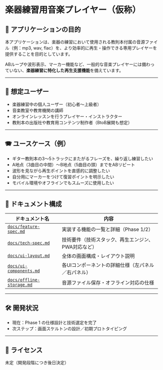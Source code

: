 # 楽器練習用音楽プレイヤー（仮称）

## 🎯 アプリケーションの目的

本アプリケーションは、楽器の練習において使用される教則本付属の音源ファイル（例：mp3, wav, flac）を、より効率的に再生・操作できる専用プレイヤーを提供することを目的としています。

ABループや波形表示、マーカー機能など、一般的な音楽プレイヤーには備わっていない、**楽器練習に特化した再生支援機能**を備えています。

---

## 👤 想定ユーザー

- 楽器練習中の個人ユーザー（初心者〜上級者）
- 音楽教室や教育機関の講師
- オンラインレッスンを行うプレイヤー・インストラクター
- 教則本の出版社や教育用コンテンツ制作者（BtoB展開も想定）

---

## 🪗 ユースケース（例）

- ギター教則本の3〜5トラックにまたがるフレーズを、繰り返し練習したい
- A地点（3曲目の中間）〜B地点（5曲目の頭）までをABリピート
- 波形を見ながら再生ポイントを直感的に調整したい
- 自分用にマーカーをつけて復習ポイントを明示したい
- モバイル環境やオフラインでもスムーズに使用したい

---

## 📂 ドキュメント構成

| ドキュメント名 | 内容 |
|----------------|------|
| [`docs/feature-spec.md`](docs/feature-spec.md) | 実装する機能の一覧と詳細（Phase 1/2） |
| [`docs/tech-spec.md`](docs/tech-spec.md) | 技術要件（技術スタック、再生エンジン、PWA対応など） |
| [`docs/ui-layout.md`](docs/ui-layout.md) | 全体の画面構成・レイアウト説明 |
| [`docs/ui-components.md`](docs/ui-components.md) | 各UIコンポーネントの詳細仕様（左パネル／右パネル） |
| [`docs/offline-storage.md`](docs/offline-storage.md) | 音源ファイル保存・オフライン対応の仕様 |

---

## 🛠 開発状況

- 現在：Phase 1 の仕様設計と技術選定を完了
- 次ステップ：画面スケルトンの設計／初期プロトタイピング

---

## 📘 ライセンス

未定（開発段階につき後日決定）

